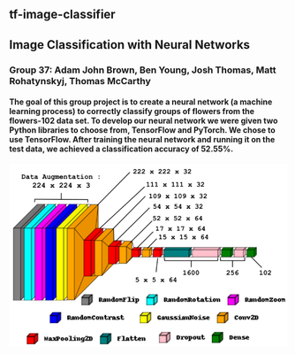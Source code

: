 ## tf-image-classifier

## Image Classification with Neural Networks
### Group 37: Adam John Brown, Ben Young, Josh Thomas, Matt Rohatynskyj, Thomas McCarthy

#### The goal of this group project is to create a neural network (a machine learning process) to correctly classify groups of flowers from the flowers-102 data set. To develop our neural network we were given two Python libraries to choose from, TensorFlow and PyTorch. We chose to use TensorFlow. After training the neural network and running it on the test data, we achieved a classification accuracy of 52.55\%.

![Model](model_FINAL.png)
